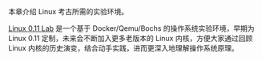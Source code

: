 
本章介绍 Linux 考古所需的实验环境。

[Linux 0.11 Lab][1] 是一个基于 Docker/Qemu/Bochs 的操作系统实验环境，早期为 Linux 0.11 定制，未来会不断加入更多老版本的 Linux 内核，方便大家通过回顾 Linux 内核的历史演变，结合动手实践，进而更深入地理解操作系统原理。

[1]: http://tinylab.org/linux-0.11-lab
